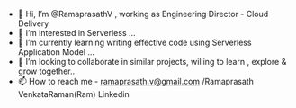 - 👋 Hi, I’m @RamaprasathV , working as Engineering Director - Cloud Delivery
- 👀 I’m interested in Serverless ...
- 🌱 I’m currently learning writing effective code using Serverless Application Model ...
- 💞️ I’m looking to collaborate in similar projects, willing to learn , explore & grow together..
- 📫 How to reach me - ramaprasath.v@gmail.com /Ramaprasath VenkataRaman(Ram) Linkedin

<!---
RamaprasathV/RamaprasathV is a ✨ special ✨ repository because its `README.md` (this file) appears on your GitHub profile.
You can click the Preview link to take a look at your changes.
--->
